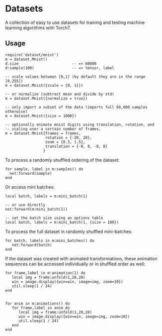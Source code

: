 # Datasets

A collection of easy to use datasets for training and testing machine learning
algorithms with Torch7.


## Usage

    require('dataset/mnist')
    m = dataset.Mnist()
    d.size                        -- => 60000
    d:sample(100)                 -- => tensor, label

    -- scale values between [0,1] (by default they are in the range [0,255])
    m = dataset.Mnist({scale = {0, 1}})

    -- or normalize (subtract mean and divide by std)
    m = dataset.Mnist({normalize = true})

    -- only import a subset of the data (imports full 60,000 samples otherwise)
    m = dataset.Mnist({size = 1000})

    -- optionally animate mnist digits using translation, rotation, and
    -- scaling over a certain number of frames.
    m = dataset.Mnist{frames = frames,
                      rotation = {-20, 20},
                      zoom = {0.3, 1.5},
                      translation = {-8, 8, -8, 8}
                     }

To process a randomly shuffled ordering of the dataset:

    for sample, label in m:samples() do
      net:forward(sample)
    end

Or access mini batches:

    local batch, labels = m:mini_batch(1)

    -- or use directly
    net:forward(m:mini_batch(1))

    -- set the batch size using an options table
    local batch, labels = m:mini_batch(1, {size = 100})


To process the full dataset in randomly shuffled mini-batches:

    for batch, labels in m:mini_batches() do
       net:forward(batch)
    end


If the dataset was created with animated transformations, these animation
sequences can be accessed individually or in shuffled order as well:

    for frame,label in m:animation(1) do
       local img = frame:unfold(1,28,28)
       win = image.display({win=win, image=img, zoom=10})
       util.sleep(1 / 24)
    end


    for anim in m:animations() do
       for frame,label in anim do
          local img = frame:unfold(1,28,28)
          win = image.display({win=win, image=img, zoom=10})
          util.sleep(1 / 24)
       end
    end
